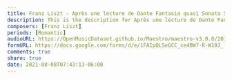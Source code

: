 ```yaml
---
title: Franz Liszt - Après une lecture de Dante Fantasia quasi Sonata S.161 No. 7 (1)
description: This is the description for Après une lecture de Dante Fantasia quasi Sonata S.161 No. 7 by Franz Liszt
composers: [Franz Liszt]
periods: [Romantic]
audioURL: https://OpenMusicDataset.github.io/Maestro/maestro-v3.0.0/2014/MIDI-UNPROCESSED_09-10_R1_2014_MID--AUDIO_09_R1_2014_wav--2.midi
formURL: https://docs.google.com/forms/d/e/1FAIpQLSeGCC_ce4BW7-R-W10J_-GRVakZFsPR4H4RioXwwOhrIdNQ8Q/viewform
comments: true
share: true
date: 2021-08-08T07:43:13-06:00
---
```

